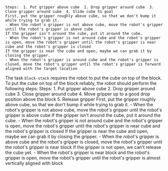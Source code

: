 
    Steps:  1. Put gripper above cube  2. Drop gripper around cube  3. Close gripper around cube  4. Slide cube to goal
    First, put the gripper roughly above cube, so that we don't bump it while trying to grab it.
    - When the robot's gripper is not above cube, move the robot's gripper until the robot's gripper is above cube
    If the gripper isn't around the cube, put it around the cube.
    - When the robot's gripper is not around cube and the robot's gripper is open, move the robot's gripper until the robot's gripper is near cube and the robot's gripper is closed
    If the gripper is near the cube and open, maybe we can grab it by closing the gripper.
    - When the robot's gripper is around cube and the robot's gripper is closed, move the robot's gripper until the robot's gripper is forward aligned with the target location

The task `block-stack` requires the robot to put the cube on top of the block.
To put the cube on top of the block reliably, the robot should perform the following steps:
    Steps:  1. Put gripper above cube  2. Drop gripper around cube  3. Close gripper around cube  4. Move gripper up to a good drop position above the block  5. Release gripper
    First, put the gripper roughly above cube, so that we don't bump it while trying to grab it.
    - When the robot's gripper is not above cube, move the robot's gripper until the robot's gripper is above cube
    If the gripper isn't around the cube, put it around the cube.
    - When the robot's gripper is not around cube and the robot's gripper is open, move the robot's gripper until the robot's gripper is near cube and the robot's gripper is closed
    If the gripper is near the cube and open, maybe we can grab it by closing the gripper.
    - When the robot's gripper is above cube and the robot's gripper is closed, move the robot's gripper until the robot's gripper is near block
    If the gripper is not open, we can't release the cube yet.
    - When the robot's gripper is near block and the robot's gripper is open, move the robot's gripper until the robot's gripper is almost vertically aligned with block
  